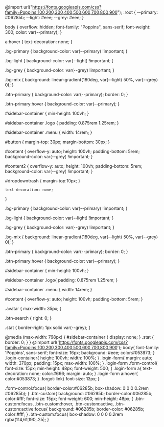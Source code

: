  @import url("https://fonts.googleapis.com/css?family=Poppins:100,200,300,400,500,600,700,800,900");
:root {
    --primary: #06285b;
    --light: #eee;
    --grey: #eee;
}

body {
    overflow: hidden;
    font-family: "Poppins", sans-serif;
    font-weight: 300;
    color: var(--primary);
}

a:hover {
    text-decoration: none;
}

.bg-primary {
    background-color: var(--primary) !important;
}

.bg-light {
    background-color: var(--light) !important;
}

.bg-grey {
    background-color: var(--grey) !important;
}

.bg-mix {
    background: linear-gradient(180deg, var(--light) 50%, var(--grey) 0);
}

.btn-primary {
    background-color: var(--primary);
    border: 0;
}

.btn-primary:hover {
    background-color: var(--primary);
}

#sidebar-container {
    min-height: 100vh;
}

#sidebar-container .logo {
    padding: 0.875rem 1.25rem;
}

#sidebar-container .menu {
    width: 14rem;
}

#button {
    margin-top: 30px;
    margin-bottom: 30px;
}

#content {
    overflow-y: auto;
    height: 100vh;
    padding-bottom: 5rem;
    background-color: var(--grey) !important;
}

#content2 {
    overflow-y: auto;
    height: 100vh;
    padding-bottom: 5rem;
    background-color: var(--grey) !important;
}

#dropdowntrash
{
    margin-top:10px;
}


    text-decoration: none;
}

.bg-primary { background-color: var(--primary) !important; }

.bg-light { background-color: var(--light) !important; }

.bg-grey { background-color: var(--grey) !important; }

.bg-mix { background: linear-gradient(180deg, var(--light) 50%, var(--grey) 0); }

.btn-primary {
    background-color: var(--primary);
    border: 0;
}

.btn-primary:hover {
    background-color: var(--primary);
}

#sidebar-container {
    min-height: 100vh;
}
  
#sidebar-container .logo{
    padding: 0.875rem 1.25rem;
}
  
#sidebar-container .menu {
    width: 14rem;
}

#content {
    overflow-y: auto;
    height: 100vh;
    padding-bottom: 5rem;
}

.avatar {
    max-width: 35px;
}

.btn-search {
    right: 0;
}

.stat {
    border-right: 1px solid var(--grey);
}

  
@media (max-width: 768px) {
    #sidebar-container {
      display: none;
    }
    .stat {
        border: 0;
    }
  }
  @import url('https://fonts.googleapis.com/css?family=Poppins:100,200,300,400,500,600,700,800,900');
body{
  font-family: 'Poppins', sans-serif;
  font-size: 16px;
  background: #eee;
  color:#053873;
}
.login-container{
  height: 100vh;
  width: 100%;
}
.login-form{
  margin: auto;
  width: 370px;
  padding: 15px;
  max-width: 100%;
}
.login-form .form-control{
  font-size: 15px;
  min-height: 48px;
  font-weight: 500;
}
.login-form a{
  text-decoration: none;
  color:#666;
  margin: auto;
}
.login-form a:hover{
  color:#053873;
}
.forgot-link{
  font-size: 13px;
}

.form-control:focus{
  border-color:#06285b;
  box-shadow: 0 0 0 0.2rem #06285b);
}
.btn-custom{
  background: #06285b;
  border-color:#06285b;
  color:#fff;
  font-size: 15px;
  font-weight: 600;
  min-height: 48px;
}
.btn-custom:focus,
.btn-custom:hover,
.btn-custom:active,
.btn-custom:active:focus{
  background: #06285b;
  border-color: #06285b;
  color:#fff;
}
.btn-custom:focus{
  box-shadow: 0 0 0 0.2rem rgba(114,61,190,.25);
}
